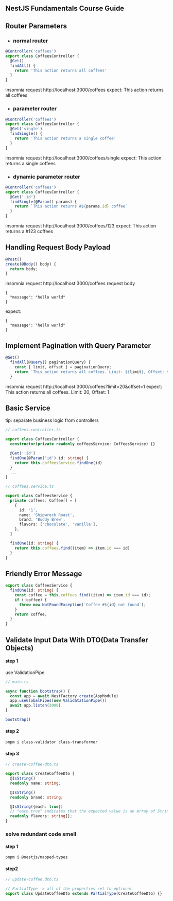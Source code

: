 ## NestJS Fundamentals Course Guide

## Router Parameters
- ### normal router
```ts
@Controller('coffees')
export class CoffeesController {
  @Get()
  findAll() {
    return 'This action returns all coffees'
  }
}
```
insomnia request http://localhost:3000/coffees
expect:  This action returns all coffees
- ### parameter router
```ts
@Controller('coffees')
export class CoffeesController {
  @Get('single')
  findSingle() {
    return 'This action returns a single coffee'
  }
}
```
insomnia request http://localhost:3000/coffees/single
expect:  This action returns a single coffees
- ### dynamic parameter router
```ts
@Controller('coffees')
export class CoffeesController {
  @Get(':id')
  findSingle(@Param() params) {
    return `This action returns #${params.id} coffee`
  }
}
```
insomnia request http://localhost:3000/coffees/123
expect:  This action returns a #123 coffees


## Handling Request Body Payload
```ts
@Post()
create(@Body() body) {
  return body;
}
```
insomnia request http://localhost:3000/coffees
request body 
```
{
  "message": "hello world"
}
```
expect:
```
{
  "message": "hello world"
}
```


## Implement Pagination with Query Parameter

```ts
@Get()
  findAll(@Query() paginationQuery) {
    const { limit, offset } = paginationQuery;
    return `This action returns all coffees. Limit: ${limit}, Offset: ${offset}`;
  }
```
insomnia request http://localhost:3000/coffees?limit=20&offset=1
expect:  This action returns all coffees. Limit: 20, Offset: 1


## Basic Service
tip: separate business logic from controllers
```ts
// coffees.controller.ts

export class CoffeesController {
  constructor(private readonly coffeesService: CoffeesService) {}

  @Get(':id')
  findOne(@Param('id') id: string) {
    return this.coffeesService.findOne(id)
  }
  ...
}
```

```ts
// coffees.service.ts

export class CoffeesService {
  private coffees: Coffee[] = [
    {
      id: '1',
      name: 'Shipwreck Roast',
      brand: 'Buddy Brew',
      flavors: ['chocolate', 'vanilla'],
    },
  ]

  findOne(id: string) {
    return this.coffees.find((item) => item.id === id)
  }
}
```


## Friendly Error Message
```ts
export class CoffeesService {
  findOne(id: string) {
    const coffee = this.coffees.find((item) => item.id === id);
    if (!coffee) {
      throw new NotFoundException(`Coffee #${id} not found`);
    }
    return coffee;
  }
}
```

## Validate Input Data With DTO(Data Transfer Objects)
#### step 1 
use ValidationPipe
```ts
// main.ts

async function bootstrap() {
  const app = await NestFactory.create(AppModule)
  app.useGlobalPipes(new ValidatationPipe())
  await app.listen(3000)
}

bootstrap()
```
#### step 2
`pnpm i class-validator class-transformer`
#### step 3
```ts
// create-coffee-dto.ts

export class CreateCoffeeDto {
  @IsString()
  readonly name: string;

  @IsString()
  readonly brand: string;

  @IsString({each: true}) 
  // "each true" indicates that the expected value is an Array of String's
  readonly flavors: string[];
}
```
### solve redundant code smell
#### step 1
`pnpm i @nestjs/mapped-types`
#### step2
```ts
// update-coffee.dto.ts

// PartialType -> all of the properties set to optional
export class UpdateCoffeeDto extends PartialType(CreateCoffeeDto) {}
```
